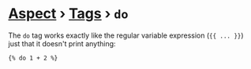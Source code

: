 [Aspect](./../../readme.md) › [Tags](./../tags.md) › `do`
========

<!-- {% raw %} -->

The `do` tag works exactly like the regular variable expression (`{{ ... }}`) just that it doesn't print anything:

```twig
{% do 1 + 2 %}
```

<!-- {% endraw %} -->